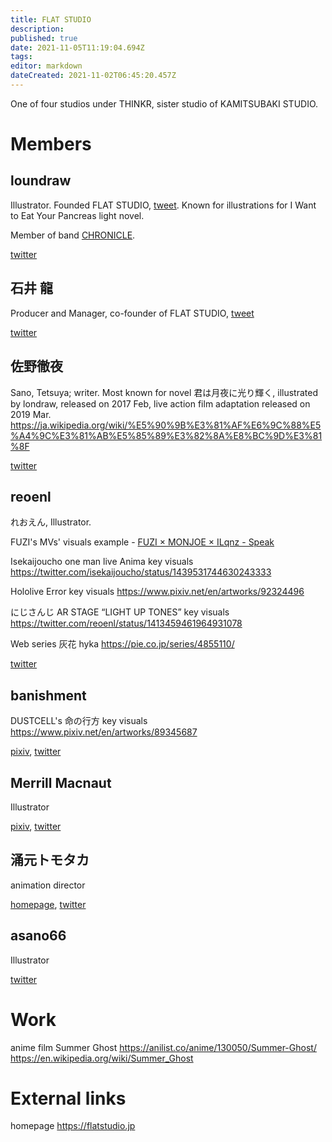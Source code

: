```yaml
---
title: FLAT STUDIO
description: 
published: true
date: 2021-11-05T11:19:04.694Z
tags: 
editor: markdown
dateCreated: 2021-11-02T06:45:20.457Z
---
```


One of four studios under THINKR, sister studio of KAMITSUBAKI STUDIO.

# Members

## loundraw

Illustrator. Founded FLAT STUDIO, [tweet](https://twitter.com/loundraw/status/1083664928161050624). Known for illustrations for I Want to Eat Your Pancreas light novel.

Member of band [CHRONICLE](https://chronicle.city/biography/).

[twitter](https://twitter.com/loundraw)

## 石井 龍

Producer and Manager, co-founder of FLAT STUDIO, [tweet](https://twitter.com/ishii_ryu/status/1218383294913339392)

[twitter](https://twitter.com/ishii_ryu)

## 佐野徹夜

Sano, Tetsuya; writer. Most known for novel 君は月夜に光り輝く, illustrated by londraw, released on 2017 Feb, live action film adaptation released on 2019 Mar.
https://ja.wikipedia.org/wiki/%E5%90%9B%E3%81%AF%E6%9C%88%E5%A4%9C%E3%81%AB%E5%85%89%E3%82%8A%E8%BC%9D%E3%81%8F

[twitter](https://twitter.com/dame_murahito)

## reoenl

れおえん, Illustrator.

FUZI's MVs' visuals
example - [FUZI × MONJOE × ILqnz - Speak](https://www.youtube.com/watch?v=0bH5Mg6HJnU)

Isekaijoucho one man live Anima key visuals
https://twitter.com/isekaijoucho/status/1439531744630243333

Hololive Error key visuals
https://www.pixiv.net/en/artworks/92324496

にじさんじ AR STAGE “LIGHT UP TONES” key visuals
https://twitter.com/reoenl/status/1413459461964931078

Web series 灰花 hyka
https://pie.co.jp/series/4855110/

[twitter](https://twitter.com/reoenl)

## banishment

DUSTCELL's 命の行方 key visuals
https://www.pixiv.net/en/artworks/89345687

[pixiv](https://www.pixiv.net/en/users/23223750), [twitter](https://twitter.com/yokaibanish)

## Merrill Macnaut

Illustrator

[pixiv](https://www.pixiv.net/en/users/856869), [twitter](https://twitter.com/k_i0624)

## 涌元トモタカ

animation director

[homepage](http://wakumoto.work/), [twitter](https://twitter.com/t_wakumoto)

## asano66

Illustrator

[twitter](https://twitter.com/66asano)

# Work

anime film Summer Ghost
https://anilist.co/anime/130050/Summer-Ghost/
https://en.wikipedia.org/wiki/Summer_Ghost


# External links

homepage
https://flatstudio.jp

